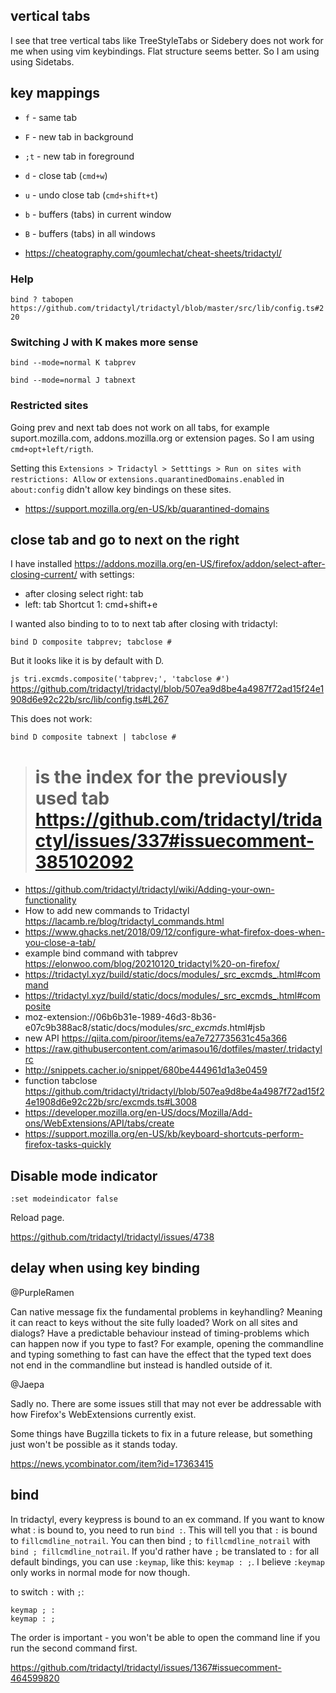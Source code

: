 ## vertical tabs

I see that tree vertical tabs like TreeStyleTabs or Sidebery does not work for me when using vim keybindings. Flat structure seems better. So I am using using Sidetabs.

## key mappings

- `f` - same tab
- `F` - new tab in background
- `;t` - new tab in foreground
- `d` - close tab (`cmd+w`)
- `u` - undo close tab (`cmd+shift+t`)
- `b` - buffers (tabs) in current window
- `B` - buffers (tabs) in all windows

- https://cheatography.com/goumlechat/cheat-sheets/tridactyl/

### Help

`bind ? tabopen https://github.com/tridactyl/tridactyl/blob/master/src/lib/config.ts#220`

### Switching J with K makes more sense

`bind --mode=normal K tabprev`

`bind --mode=normal J tabnext`

### Restricted sites

Going prev and next tab does not work on all tabs, for example suport.mozilla.com, addons.mozilla.org or extension pages. So I am using `cmd+opt+left/rigth`.

Setting this `Extensions > Tridactyl > Setttings > Run on sites with restrictions: Allow` or
`extensions.quarantinedDomains.enabled` in `about:config` didn't allow key bindings on these sites.

- https://support.mozilla.org/en-US/kb/quarantined-domains

## close tab and go to next on the right

I have installed https://addons.mozilla.org/en-US/firefox/addon/select-after-closing-current/ with settings:

- after closing select right: tab
- left: tab Shortcut 1: cmd+shift+e

I wanted also binding to to to next tab after closing with tridactyl:

`bind D composite tabprev; tabclose #`

But it looks like it is by default with D.

`js tri.excmds.composite('tabprev;', 'tabclose #')` https://github.com/tridactyl/tridactyl/blob/507ea9d8be4a4987f72ad15f24e1908d6e92c22b/src/lib/config.ts#L267

This does not work:

`bind D composite tabnext | tabclose #`

> # is the index for the previously used tab https://github.com/tridactyl/tridactyl/issues/337#issuecomment-385102092

- https://github.com/tridactyl/tridactyl/wiki/Adding-your-own-functionality
- How to add new commands to Tridactyl https://lacamb.re/blog/tridactyl_commands.html
- https://www.ghacks.net/2018/09/12/configure-what-firefox-does-when-you-close-a-tab/
- example bind command with tabprev https://elonwoo.com/blog/20210120_tridactyl%20-on-firefox/
- https://tridactyl.xyz/build/static/docs/modules/_src_excmds_.html#command
- https://tridactyl.xyz/build/static/docs/modules/_src_excmds_.html#composite
- moz-extension://06b6b31e-1989-46d3-8b36-e07c9b388ac8/static/docs/modules/_src_excmds_.html#jsb
- new API https://qiita.com/piroor/items/ea7e727735631c45a366
- https://raw.githubusercontent.com/arimasou16/dotfiles/master/.tridactylrc
- http://snippets.cacher.io/snippet/680be444961d1a3e0459
- function tabclose https://github.com/tridactyl/tridactyl/blob/507ea9d8be4a4987f72ad15f24e1908d6e92c22b/src/excmds.ts#L3008
- https://developer.mozilla.org/en-US/docs/Mozilla/Add-ons/WebExtensions/API/tabs/create
- https://support.mozilla.org/en-US/kb/keyboard-shortcuts-perform-firefox-tasks-quickly

## Disable mode indicator

`:set modeindicator false`

Reload page.

https://github.com/tridactyl/tridactyl/issues/4738

## delay when using key binding

@PurpleRamen

Can native message fix the fundamental problems in keyhandling? Meaning it can react to keys without the site fully loaded? Work on all sites and dialogs? Have a predictable behaviour instead of timing-problems which can happen now if you type to fast? For example, opening the commandline and typing something to fast can have the effect that the typed text does not end in the commandline but instead is handled outside of it.

@Jaepa

Sadly no. There are some issues still that may not ever be addressable with how Firefox's WebExtensions currently exist.

Some things have Bugzilla tickets to fix in a future release, but something just won't be possible as it stands today.

https://news.ycombinator.com/item?id=17363415

## bind

In tridactyl, every keypress is bound to an ex command. If you want to know what : is bound to, you need to run `bind :`. This will tell you that `:` is bound to `fillcmdline_notrail`. You can then bind `;` to `fillcmdline_notrail` with `bind ; fillcmdline_notrail`.
If you'd rather have `;` be translated to `:` for all default bindings, you can use `:keymap`, like this: `keymap : ;`. I believe `:keymap` only works in normal mode for now though.

to switch `:` with `;`:

```
keymap ; :
keymap : ;
```

The order is important - you won't be able to open the command line if you run the second command first.

https://github.com/tridactyl/tridactyl/issues/1367#issuecomment-464599820
